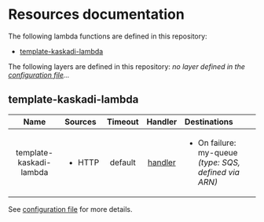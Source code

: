 # Resources documentation

The following lambda functions are defined in this repository:
- [template-kaskadi-lambda](#template-kaskadi-lambda)

The following layers are defined in this repository:
_no layer defined in the [configuration file](./serverless.yml)..._

## template-kaskadi-lambda <a name="template-kaskadi-lambda"></a>

|           Name          | Sources                | Timeout |                 Handler                 | Destinations                                                          |
| :---------------------: | :--------------------- | :-----: | :-------------------------------------: | :-------------------------------------------------------------------- |
| template-kaskadi-lambda | <ul><li>HTTP</li></ul> | default | [handler](./template-kaskadi-lambda.js) | <ul><li>On failure: my-queue _(type: SQS, defined via ARN)_</li></ul> |

See [configuration file](./serverless.yml) for more details.